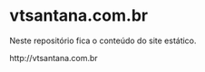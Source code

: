 # vtsantana.com.br
Neste repositório fica o conteúdo do site estático.
<link>http://vtsantana.com.br</link>